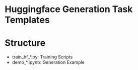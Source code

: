 # Huggingface Generation Task Templates

# Structure
* train_hf_*.py: Training Scripts
* demo_*.ipynb: Generation Example